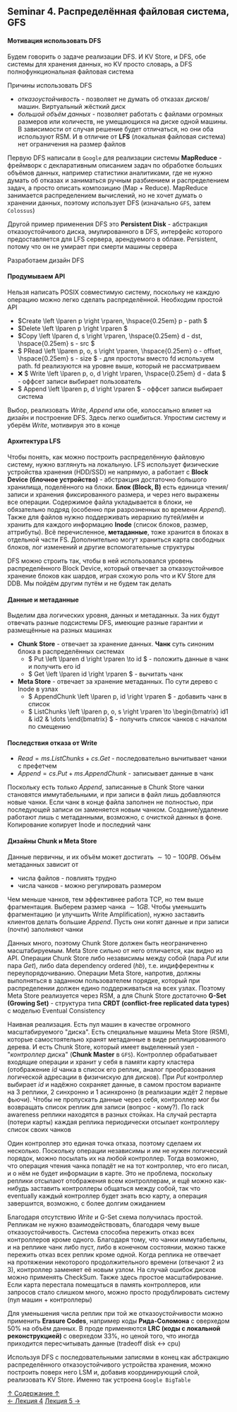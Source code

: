 ## Seminar 4. Распределённая файловая система, GFS

#### Мотивация использовать DFS

Будем говорить о задаче реализации DFS. И KV Store, и DFS, обе системы для хранения данных, но KV просто словарь, а DFS полнофункциональная файловая система

Причины использовать DFS
- *отказоустойчивость* - позволяет не думать об отказах дисков/машин. Виртуальный жёсткий диск
- *большой объём данных* - позволяет работать с файлами огромных размеров или количеств, не умещающихся на диске одной машины. В зависимости от случая решение будет отличаться, но они оба используют RSM. И в отличие от **LFS** (локальная файловая система) нет ограничения на размер файлов

Первую DFS написали в `Google` для реализации системы **MapReduce** - фреймворк с декларативным описанием задач по обработке больших объёмов данных, например статистики аналитиками, где не нужно думать об отказах и заниматься ручным разбиением и распределением задач, а просто описать композицию (Map + Reduce). MapReduce занимается распределением вычислений, но не хочет думать о хранении данных, поэтому использует DFS (изначально `GFS`, затем `Colossus`)

Другой пример применения DFS это **Persistent Disk** - абстракция отказоустойчивого диска, эмулированного в DFS, интерфейс которого предоставляется для LFS сервера, арендуемого в облаке. Persistent, потому что он не умирает при смерти машины сервера

Разработаем дизайн DFS

#### Продумываем API

Нельзя написать POSIX совместимую систему, поскольку не каждую операцию можно легко сделать распределённой. Необходим простой API
- $Create \left \lparen p \right \rparen, \hspace{0.25em} p - path $
- $Delete \left \lparen p \right \rparen $
- $Copy \left \lparen d, s \right \rparen, \hspace{0.25em} d - dst, \hspace{0.25em} s - src $
- $` PRead \left \lparen p, o, s \right \rparen, \hspace{0.25em} o - offset, \hspace{0.25em} s - size `$ - для простоты вместо fd используем path. fd реализуются на уровне выше, который не рассматриваем
- ❌ $` Write \left \lparen p, o, d \right \rparen, \hspace{0.25em} d - data `$ - оффсет записи выбирает пользователь
- $` Append \left \lparen p, d \right \rparen `$ - оффсет записи выбирает система

Выбор, реализовать $Write$, $Append$ или обе, колоссально влияет на дизайн и построение DFS. Здесь легко ошибиться. Упростим систему и уберём $Write$, мотивируя это в конце

#### Архитектура LFS

Чтобы понять, как можно построить распределённую файловую систему, нужно взглянуть на локальную. LFS использует физические устройства хранения (HDD/SSD) не напрямую, а работает с **Block Device (блочное устройство)** - абстракция достаточно большого хранилища, поделённого на блоки. **Блок (Block, B)** есть единица чтения/записи и хранения фиксированного размера, и через него выражены все операции. Содержимое файла укладывается в блоки, не обязательно подряд (особенно при разрозненных во времени $Append$). Также для файлов нужно поддерживать иерархию путей/имён и хранить для каждого информацию **Inode** (список блоков, размер, аттрибуты). Всё перечисленное, **метаданные**, тоже хранится в блоках в отдельной части FS. Дополнительно могут храниться карта свободных блоков, лог изменений и другие вспомогательные структуры

DFS можно строить так, чтобы в ней использовался уровень распределённого Block Device, который отвечает за отказоустойчивое хранение блоков как шардов, играя схожую роль что и KV Store для DDB. Мы пойдём другим путём и не будем так делать

#### Данные и метаданные

Выделим два логических уровня, данных и метаданных. За них будут отвечать разные подсистемы DFS, имеющие разные гарантии и размещённые на разных машинах
- **Chunk Store** - отвечает за хранение данных. **Чанк** суть синоним блока в распределённых системах
  - $` Put \left \lparen d \right \rparen \to id `$ - положить данные в чанк и получить его id
  - $` Get \left \lparen id \right \rparen `$ - вычитать чанк
- **Meta Store** - отвечает за хранение метаданных. По сути дерево с Inode в узлах
  - $` AppendChunk \left \lparen p, id \right \rparen `$ - добавить чанк в список
  - $` ListChunks \left \lparen p, o, s \right \rparen \to \begin{bmatrix} id1 & id2 & \dots \end{bmatrix} `$ - получить список чанков с началом по смещению

#### Последствия отказа от Write

- $Read = ms.ListChunks + cs.Get$ - последовательно вычитывает чанки с префетчем
- $Append = cs.Put + ms.AppendChunk$ - записывает данные в чанк

Поскольку есть только $Append$, записанные в Chunk Store чанки становятся иммутабельными, и при записи в файл лишь добавляются новые чанки. Если чанк в конце файла заполнен не полностью, при последующей записи он заменяется новым чанком. Создание/удаление работают лишь с метаданными, возможно, с очисткой данных в фоне. Копирование копирует Inode и последний чанк

#### Дизайны Chunk и Meta Store

Данные первичны, и их объём может достигать $` \sim 10-100PB `$. Объём метаданных зависит от
- числа файлов - повлиять трудно
- числа чанков - можно регулировать размером

Чем меньше чанков, тем эффективнее работа TCP, но тем выше фрагментация. Выберем размер чанка $` \sim 1GB `$. Чтобы уменьшить фрагментацию (и улучшить Write Amplification), нужно заставить клиентов делать большие $Append$. Пусть они копят данные и при записи (почти) заполняют чанки

Данных много, поэтому Chunk Store должен быть неограниченно масштабируемым. Meta Store сильно от него отличается, как видно из API. Операции Chunk Store либо независимы между собой (пара $Put$ или пара $Get$), либо data dependency ordered ($hb$), т.е. индифферентны к переупорядочиванию. Операции Meta Store, напротив, должны выполняться в заданном пользователем порядке, который при распределении должен едино поддерживаться на всех узлах. Поэтому Meta Store реализуется через RSM, а для Chunk Store достаточно **G-Set (Growing Set)** - структура типа **CRDT (conflict-free replicated data types)** с моделью Eventual Consistency

Наивная реализация. Есть пул машин в качестве огромного масштабируемого "диска". Есть специальные машины Meta Store (RSM), которые самостоятельно хранят метаданные в виде реплицированного дерева. И есть Chunk Store, который имеет выделенный узел - "*контроллер* диска" (**Chunk Master** в `GFS`). Контроллер обрабатывает входящие операции и хранит у себя в памяти карту кластера (отображение $id$ чанка в список его реплик, аналог преобразования логической адресации в физичискую для дисков). При $Put$ контроллер выбирает $id$ и надёжно сохраняет данные, в самом простом варианте на $3$ реплики, $2$ синхронно и $1$ асинхронно (в реализации ждёт $2$ первые фьючи). Чтобы не пропускать данные через себя, контроллер мог бы возвращать список реплик для записи (вопрос - кому?). По rack awareness реплики находятся в разных стойках. На случай рестарта (потери карты) каждая реплика периодически отсылает контроллеру список своих чанков

Один контроллер это единая точка отказа, поэтому сделаем их несколько. Поскольку операции независимы и им не нужен логический порядок, можно посылать их на любой контроллер. Тогда возможно, что операция чтения чанка попадёт не на тот контроллер, что его писал, и о нём не будет информации в карте. Это не проблема, поскольку реплики отсылают отображения всем контроллерам, и ещё можно как-нибудь заставить контроллеры общаться между собой, так что eventually каждый контроллер будет знать всю карту, а операция завершится, возможно, с более долгим ожиданием

Благодаря отсутствию $Write$ и G-Set схема получилась простой. Репликам не нужно взаимодействовать, благодаря чему выше отказоустойчивость. Система способна пережить отказ всех контроллеров кроме одного. Благодаря тому, что чанки иммутабельны, и на реплике чанк либо пуст, либо в конечном состоянии, можно также пережить отказ всех реплик кроме одной. Когда реплика не отвечает на протяжении некоторого продолжительного времени (отвечают $2$ из $3$), контроллер заменяет её новым узлом. На случай ошибок дисков можно применять CheckSum. Также здесь простое масштабирование. Если карта перестала помещаться в память контроллеров, или запросов стало слишком много, можно просто продублировать систему (пул машин + контроллеры)

Для уменьшения числа реплик при той же отказоустойчивости можно применить **Erasure Codes**, например коды **Рида-Соломона** с оверхедом $` 50\% `$ на объём данных. В проде применяются **LRC (коды с локальной реконструкцией)** с оверхедом $` 33\% `$, но ценой того, что иногда приходится пересчитывать данные (tradeoff disk $` \leftrightarrow `$ cpu)

Используя DFS с последовательными записями в конец как абстракцию распределённого отказоустойчивого устройства хранения, можно построить поверх него LSM и, добавив координирующий слой, реализовать KV Store. Именно так устроена `Google BigTable`

[↑ Содержание ↑](https://github.com/ddvamp/distributed-db-learning/tree/main/notes/dist-sys-mipt#содержание)\
[← Лекция 4](https://github.com/ddvamp/distributed-db-learning/blob/main/notes/dist-sys-mipt/lectures/lecture-4.md)
[Лекция 5 →](https://github.com/ddvamp/distributed-db-learning/blob/main/notes/dist-sys-mipt/lectures/lecture-5.md)
